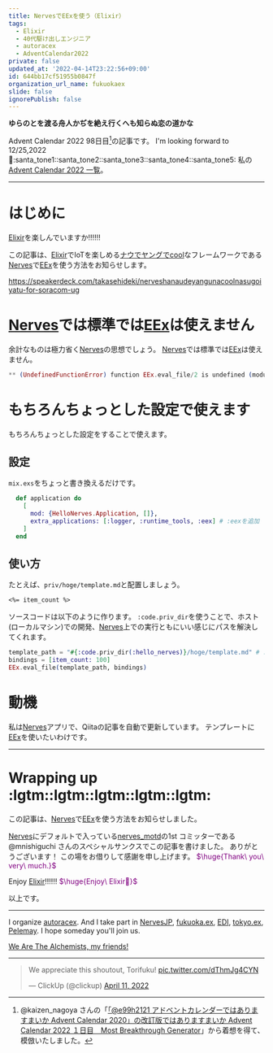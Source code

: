 ```yaml
---
title: NervesでEExを使う（Elixir）
tags:
  - Elixir
  - 40代駆け出しエンジニア
  - autoracex
  - AdventCalendar2022
private: false
updated_at: '2022-04-14T23:22:56+09:00'
id: 644bb17cf51955b0847f
organization_url_name: fukuokaex
slide: false
ignorePublish: false
---
```

**ゆらのとを渡る舟人かぢを絶え行くへも知らぬ恋の道かな**

Advent Calendar 2022 98日目[^1]の記事です。
I'm looking forward to 12/25,2022 :santa::santa_tone1::santa_tone2::santa_tone3::santa_tone4::santa_tone5:
私の[Advent Calendar 2022 一覧](https://docs.google.com/spreadsheets/d/1HQvFjagQLRPjOYAjDVzWp9S4b8dKixxvvaz_TtbZWto/edit#gid=1723448955)。

[^1]: @kaizen_nagoya さんの「[「@e99h2121 アドベントカレンダーではありますまいか Advent Calendar 2020」の改訂版ではありますまいか Advent Calendar 2022 １日目　Most Breakthrough Generator](https://qiita.com/kaizen_nagoya/items/49ebebee3a0377f3b59b)」から着想を得て、模倣いたしました。 

---



# はじめに

[Elixir](https://elixir-lang.org/)を楽しんでいますか:bangbang::bangbang::bangbang:

この記事は、[Elixir](https://elixir-lang.org/)でIoTを楽しめる[ナウでヤングでcool](https://speakerdeck.com/takasehideki/nerveshanaudeyangunacoolnasugoiyatu-for-soracom-ug)なフレームワークである[Nerves](https://www.nerves-project.org/)で[EEx](https://hexdocs.pm/eex/EEx.html)を使う方法をお知らせします。

https://speakerdeck.com/takasehideki/nerveshanaudeyangunacoolnasugoiyatu-for-soracom-ug

# [Nerves](https://www.nerves-project.org/)では標準では[EEx](https://hexdocs.pm/eex/EEx.html)は使えません

余計なものは極力省く[Nerves](https://www.nerves-project.org/)の思想でしょう。
[Nerves](https://www.nerves-project.org/)では標準では[EEx](https://hexdocs.pm/eex/EEx.html)は使えません。

```elixir
** (UndefinedFunctionError) function EEx.eval_file/2 is undefined (module EEx is not available)
```

# もちろんちょっとした設定で使えます

もちろんちょっとした設定をすることで使えます。

## 設定

`mix.exs`をちょっと書き換えるだけです。

```elixir:mix.exs
  def application do
    [
      mod: {HelloNerves.Application, []},
      extra_applications: [:logger, :runtime_tools, :eex] # :eexを追加
    ]
  end
```

## 使い方

たとえば、`priv/hoge/template.md`と配置しましょう。

```elixir:priv/hoge/template.md
<%= item_count %>
```

ソースコードは以下のように作ります。
`:code.priv_dir`を使うことで、ホスト(ローカルマシン)での開発、[Nerves](https://www.nerves-project.org/)上での実行ともにいい感じにパスを解決してくれます。

```elixir
template_path = "#{:code.priv_dir(:hello_nerves)}/hoge/template.md" # :hello_nerves はNervesアプリ名に置き換えてください
bindings = [item_count: 100]
EEx.eval_file(template_path, bindings)
```




# 動機

私は[Nerves](https://www.nerves-project.org/)アプリで、Qiitaの記事を自動で更新しています。
テンプレートに[EEx](https://hexdocs.pm/eex/EEx.html)を使いたいわけです。




---

# Wrapping up :lgtm::lgtm::lgtm::lgtm::lgtm:


この記事は、[Nerves](https://www.nerves-project.org/)で[EEx](https://hexdocs.pm/eex/EEx.html)を使う方法をお知らせしました。

[Nerves](https://www.nerves-project.org/)にデフォルトで入っている[nerves_motd](https://github.com/nerves-project/nerves_motd)の1st コミッターである @mnishiguchi さんのスペシャルサンクスでこの記事を書けました。
ありがとうございます！
この場をお借りして感謝を申し上げます。
<font color="purple">$\huge{Thank\ you\ very\ much.}$</font>


Enjoy [Elixir](https://elixir-lang.org/):bangbang::bangbang::bangbang:
<font color="purple">$\huge{Enjoy\ Elixir🚀}$</font>


以上です。





---

I organize [autoracex](https://autoracex.connpass.com/).
And I take part in [NervesJP](https://nerves-jp.connpass.com/), [fukuoka.ex](https://fukuokaex.connpass.com/), [EDI](https://fukuokaex.connpass.com/), [tokyo.ex](https://beam-lang.connpass.com/), [Pelemay](https://pelemay.connpass.com/).
I hope someday you'll join us.

[We Are The Alchemists, my friends!](https://www.youtube.com/watch?v=04854XqcfCY)

---

<blockquote class="twitter-tweet"><p lang="en" dir="ltr">We appreciate this shoutout, Torifuku! <a href="https://t.co/dThmJg4CYN">pic.twitter.com/dThmJg4CYN</a></p>&mdash; ClickUp (@clickup) <a href="https://twitter.com/clickup/status/1513541411634913284?ref_src=twsrc%5Etfw">April 11, 2022</a></blockquote> <script async src="https://platform.twitter.com/widgets.js" charset="utf-8"></script> 






